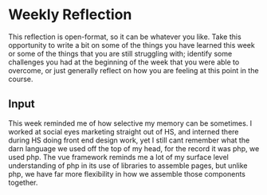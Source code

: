 # Weekly Reflection
This reflection is open-format, so it can be whatever you like. Take this opportunity to write a bit on some of the things you have learned this week or some of the things that you are still struggling with; identify some challenges you had at the beginning of the week that you were able to overcome, or just generally reflect on how you are feeling at this point in the course.

## Input

This week reminded me of how selective my memory can be sometimes. I worked at social eyes marketing straight out of HS, and interned there during HS doing front end design work, yet I still cant remember what the darn language we used off the top of my head, for the record it was php, we used php. The vue framework reminds me a lot of my surface level understanding of php in its use of libraries to assemble pages, but unlike php, we have far more flexibility in how we assemble those components together. 
